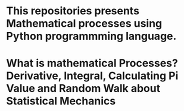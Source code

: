 # This repositories presents Mathematical processes using Python programmming language. 
# What is mathematical Processes? Derivative, Integral, Calculating Pi Value and Random Walk about Statistical Mechanics
 
